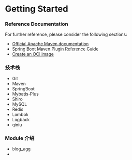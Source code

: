 # Getting Started

### Reference Documentation

For further reference, please consider the following sections:

* [Official Apache Maven documentation](https://maven.apache.org/guides/index.html)
* [Spring Boot Maven Plugin Reference Guide](https://docs.spring.io/spring-boot/docs/2.7.3/maven-plugin/reference/html/)
* [Create an OCI image](https://docs.spring.io/spring-boot/docs/2.7.3/maven-plugin/reference/html/#build-image)

### 技术栈
* Git
* Maven
* SpringBoot
* Mybatis-Plus
* Shiro
* MySQL
* Redis
* Lombok
* Logback
* qiniu

### Module 介绍
* blog_agg
* 